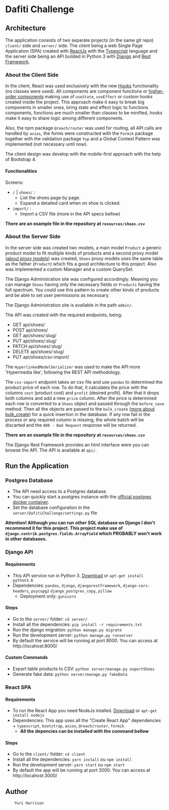 # Dafiti Challenge


## Architecture

The application consists of two separate projects (in the same git repo) `client/` side and `server/` side. The client being a web Single Page Application (SPA) created with [ReactJs](https://reactjs.org/) with the [Typescript](https://www.typescriptlang.org/) language and the server side being an API builded in Python 3 with [Django](https://www.djangoproject.com/) and [Rest Framework](https://www.django-rest-framework.org/).

### About the Client Side

In the client, React was used exclusively with the new [Hooks](https://reactjs.org/docs/hooks-intro.html) functionality (no classes were used). All components are component functions or [higher-order components](https://reactjs.org/docs/higher-order-components.html) making use of `useState`, `useEffect` or custom hooks created inside the project. This approach make it easy to break big components in smaller ones, bring state and effect logic to functions components, functions are much smaller than classes to be minified, hooks make it easy to share logic among different components.

Also, the npm package `@reach/router` was used for routing, all API calls are handled by `axios`, the forms were constructed with the `Formik` package together with the validation package `Yup` and a Global Context Pattern was implemented (not necessary until now).

The client design was develop with the mobile-first approach with the help of Bootstrap 4.

#### Functionalities

Screens:
- `/` | `shoes/` :
    - List the shoes page by page.
    - Expand a detailed card when on shoe is clicked.
- `import/` :
    - Import a CSV file (more in the API specs bellow)

**There are an example file in the repository at `resources/shoes.csv`**


### About the Server Side

In the server side was created two models, a main model `Product` a generic product model to fit multiple kinds of products and a second proxy model ([about proxy models](https://docs.djangoproject.com/en/2.2/topics/db/models/#proxy-models)) was created, `Shoes` proxy models uses the same table as the father (`Product`) which fits a good architecture to this project. Also was implemented a custom Manager and a custom QuerySet.


The Django Administration site was configured accordingly. Meaning you can manage `Shoes` having only the necessary fields or `Products` having the full spectrum. You could use this pattern to create other kinds of products and be able to set user permissions as necessary.

The Django Administration site is available in the path `admin/`.


The API was created with the required endpoints, being:
- GET     api/shoes/
- POST    api/shoes/
- GET     api/shoes/:slug/
- PUT     api/shoes/:slug/
- PATCH   api/shoes/:slug/
- DELETE  api/shoes/:slug/
- PUT     api/shoes/csv-import/

The `HyperlinkedModelSerializer` was used to make the API more 'Hypermedia like', following the REST API methodology.

The `csv-import` endpoint takes an csv file and use `pandas` to determined the product price of each row. To do that, it calculates the price with the columns `cost` (product cost) and `profit` (desired profit). After that it drops both columns and add a new `price` column. After the price is determined each row is converted to a `Shoes` object and passed through the `before_save` method. Then all the objects are passed to the `bulk_create` ([more about bulk_create](https://docs.djangoproject.com/en/2.1/ref/models/querysets/#bulk-create)) for a quick insertion in the database. If any row fail in the process or any required column is missing, the whole batch will be discarted and the `400 - Bad Request` response will be returned.

**There are an example file in the repository at `resources/shoes.csv`**


The Django Rest Framework provides an html interface were you can browse the API. The API is available at `api/`.


## Run the Application

### Postgres Database

- The API need access to a Postgres database. 
- You can quickly start a postgres instance with the [official postgres docker container](https://hub.docker.com/_/postgres).
- Set the database configuration in the `server/DafitiChallenge/settings.py` file


**Attention! Although you can run other SQL database on Django I don't recommend it for this project. This project make use of `django.contrib.postgres.fields.ArrayField` which PROBABLY won't work in other databases.**

### Django API

#### Requirements

- This API service run in Python 3. [Download](https://www.python.org/downloads/) or `apt-get install python3.6`
- Dependencies: `pandas`, `django`, `djangorestframework`, `django-cors-headers`, `psycopg2` `django_postgres_copy`, `pillow`
    - Deployment only: `gunicorn`

#### Steps

- Go to the `server/` folder: `cd server/`
- Install all the dependencies: `pip install -r requirements.txt`
- Run the django migration: `python manage.py migrate`
- Run the development server: `python manage.py runserver`
- By default the service will be running at port 8000. You can access at http://locahost:8000/

#### Custom Commands
 - Export table products to CSV: `python server/manage.py exportShoes`
 - Generate fake data: `python server/manage.py fakeData`

### React SPA

#### Requirements

- To run the React App you need NodeJs intalled. [Download](https://nodejs.org/en/download/) or `apt-get install nodejs`
- Dependencies: This app uses all the "Create React App" dependencies + `typescript`, `bootstrap`, `axios`, `@reach/router`, `formik`
    - **All the depencies can be installed with the command bellow**

#### Steps

- Go to the `client/` folder: `cd client`
- Install all the dependencies: `yarn install` ou `npm install`
- Run the development server: `yarn start` ou `npm start`
- By default the app will be running at port 3000. You can access at http://locahost:3000/


## Author

        Yuri Harrison